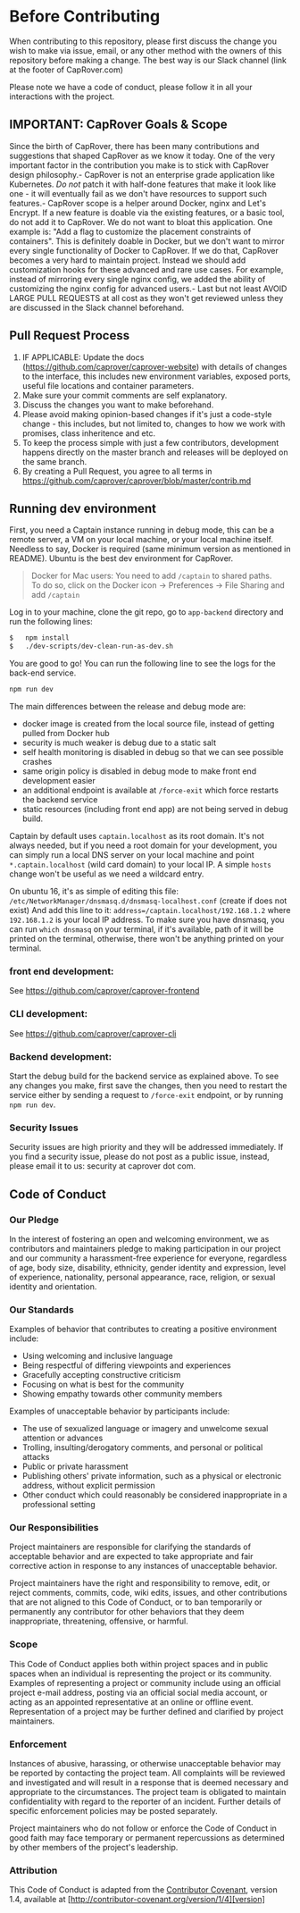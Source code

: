 # Before Contributing

When contributing to this repository, please first discuss the change you wish to make via issue,
email, or any other method with the owners of this repository before making a change. The best way is our Slack channel (link at the footer of CapRover.com)

Please note we have a code of conduct, please follow it in all your interactions with the project.

## IMPORTANT: CapRover Goals & Scope

Since the birth of CapRover, there has been many contributions and suggestions that shaped CapRover as we know it today. One of the very important factor in the contribution you make is to stick with CapRover design philosophy.- CapRover is not an enterprise grade application like Kubernetes. *Do not* patch it with half-done features that make it look like one - it will eventually fail as we don't have resources to support such features.- CapRover scope is a helper around Docker, nginx and Let's Encrypt. If a new feature is doable via the existing features, or a basic tool, do not add it to CapRover. We do not want to bloat this application. One example is: "Add a flag to customize the placement constraints of containers". This is definitely doable in Docker, but we don't want to mirror every single functionality of Docker to CapRover. If we do that, CapRover becomes a very hard to maintain project. Instead we should add customization hooks for these advanced and rare use cases. For example, instead of mirroring every single nginx config, we added the ability of customizing the nginx config for advanced users.- Last but not least AVOID LARGE PULL REQUESTS at all cost as they won't get reviewed unless they are discussed in the Slack channel beforehand.

## Pull Request Process

1. IF APPLICABLE: Update the docs (https://github.com/caprover/caprover-website) with details of changes to the interface, this includes new environment 
   variables, exposed ports, useful file locations and container parameters.
2. Make sure your commit comments are self explanatory.
3. Discuss the changes you want to make beforehand.
4. Please avoid making opinion-based changes if it's just a code-style change - this includes, but not limited to, changes to how we work with promises, class inheritence and etc.
5. To keep the process simple with just a few contributors, development happens directly on the master branch
   and releases will be deployed on the same branch.
6. By creating a Pull Request, you agree to all terms in https://github.com/caprover/caprover/blob/master/contrib.md
   
## Running dev environment

First, you need a Captain instance running in debug mode, this can be a remote server, a VM on your local machine,
or your local machine itself. Needless to say, Docker is required (same minimum version as mentioned in README). Ubuntu is the best dev environment for CapRover.

> Docker for Mac users: You need to add `/captain` to shared paths.  
> To do so, click on the Docker icon -> Preferences -> File Sharing and add `/captain`

Log in to your machine, clone the git repo, go to `app-backend` directory and run the following lines:

```bash
$   npm install
$   ./dev-scripts/dev-clean-run-as-dev.sh
```
You are good to go! You can run the following line to see the logs for the back-end service.

```bash
npm run dev
```
The main differences between the release and debug mode are:
- docker image is created from the local source file, instead of getting pulled from Docker hub
- security is much weaker is debug due to a static salt
- self health monitoring is disabled in debug so that we can see possible crashes
- same origin policy is disabled in debug mode to make front end development easier
- an additional endpoint is available at `/force-exit` which force restarts the backend service
- static resources (including front end app) are not being served in debug build.

Captain by default uses `captain.localhost` as its root domain. It's not always needed, but if you need a root
domain for your development, you can simply run a local DNS server on your local machine and point
`*.captain.localhost` (wild card domain) to your local IP. A simple `hosts` change won't be useful as we need a wildcard entry.

On ubuntu 16, it's as simple of editing this file:
`/etc/NetworkManager/dnsmasq.d/dnsmasq-localhost.conf` (create if does not exist)
And add this line to it: `address=/captain.localhost/192.168.1.2` where `192.168.1.2` is your local IP address.
To make sure you have dnsmasq, you can run `which dnsmasq` on your terminal, if it's available,
path of it will be printed on the terminal, otherwise, there won't be anything printed on your terminal.


### front end development:
See https://github.com/caprover/caprover-frontend

### CLI development:

See https://github.com/caprover/caprover-cli

### Backend development:
Start the debug build for the backend service as explained above. To see any changes you make,
first save the changes, then you need to restart the service either by sending a request to `/force-exit` endpoint,
or by running `npm run dev`.

### Security Issues
Security issues are high priority and they will be addressed immediately. If you find a security issue, please do not post as a public issue, instead, please email it to us: security at caprover dot com.


## Code of Conduct

### Our Pledge

In the interest of fostering an open and welcoming environment, we as
contributors and maintainers pledge to making participation in our project and
our community a harassment-free experience for everyone, regardless of age, body
size, disability, ethnicity, gender identity and expression, level of experience,
nationality, personal appearance, race, religion, or sexual identity and
orientation.

### Our Standards

Examples of behavior that contributes to creating a positive environment
include:

* Using welcoming and inclusive language
* Being respectful of differing viewpoints and experiences
* Gracefully accepting constructive criticism
* Focusing on what is best for the community
* Showing empathy towards other community members

Examples of unacceptable behavior by participants include:

* The use of sexualized language or imagery and unwelcome sexual attention or
advances
* Trolling, insulting/derogatory comments, and personal or political attacks
* Public or private harassment
* Publishing others' private information, such as a physical or electronic
  address, without explicit permission
* Other conduct which could reasonably be considered inappropriate in a
  professional setting

### Our Responsibilities

Project maintainers are responsible for clarifying the standards of acceptable
behavior and are expected to take appropriate and fair corrective action in
response to any instances of unacceptable behavior.

Project maintainers have the right and responsibility to remove, edit, or
reject comments, commits, code, wiki edits, issues, and other contributions
that are not aligned to this Code of Conduct, or to ban temporarily or
permanently any contributor for other behaviors that they deem inappropriate,
threatening, offensive, or harmful.

### Scope

This Code of Conduct applies both within project spaces and in public spaces
when an individual is representing the project or its community. Examples of
representing a project or community include using an official project e-mail
address, posting via an official social media account, or acting as an appointed
representative at an online or offline event. Representation of a project may be
further defined and clarified by project maintainers.

### Enforcement

Instances of abusive, harassing, or otherwise unacceptable behavior may be
reported by contacting the project team. All
complaints will be reviewed and investigated and will result in a response that
is deemed necessary and appropriate to the circumstances. The project team is
obligated to maintain confidentiality with regard to the reporter of an incident.
Further details of specific enforcement policies may be posted separately.

Project maintainers who do not follow or enforce the Code of Conduct in good
faith may face temporary or permanent repercussions as determined by other
members of the project's leadership.

### Attribution

This Code of Conduct is adapted from the [Contributor Covenant][homepage], version 1.4,
available at [http://contributor-covenant.org/version/1/4][version]

[homepage]: http://contributor-covenant.org
[version]: http://contributor-covenant.org/version/1/4/

